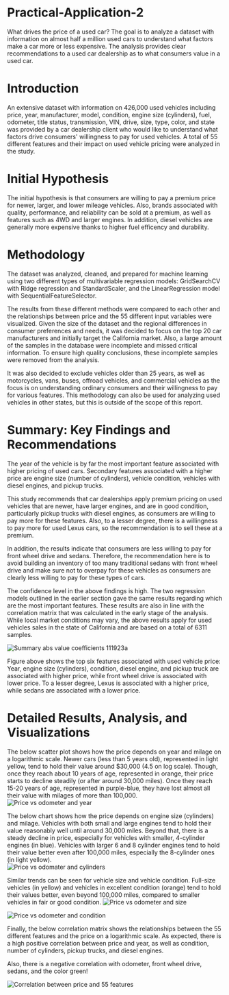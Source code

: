 # Practical-Application-2
What drives the price of a used car?  The goal is to analyze a dataset with information on almost half a million used cars to understand what factors make a car more or less expensive. The analysis provides clear recommendations to a used car dealership as to what consumers value in a used car.
# Introduction
An extensive dataset with information on 426,000 used vehicles including price, year, manufacturer, model, condition, engine size (cylinders), fuel, odometer, title status, transmission, VIN, drive, size, type, color, and state was provided by a car dealership client who would like to understand what factors drive consumers' willingness to pay for used vehicles. A total of 55 different features and their impact on used vehicle pricing were analyzed in the study. 
# Initial Hypothesis
The initial hypothesis is that consumers are willing to pay a premium price for newer, larger, and lower mileage vehicles. Also, brands associated with quality, performance, and reliability can be sold at a premium, as well as features such as 4WD and larger engines. In addition, diesel vehicles are generally more expensive thanks to higher fuel efficency and durability. 
# Methodology
The dataset was analyzed, cleaned, and prepared for machine learning using two different types of multivariable regression models: GridSearchCV with Ridge regression and StandardScaler, and the LinearRegression model with SequentialFeatureSelector.

The results from these different methods were compared to each other and the relationships between price and the 55 different input variables were visualized. 
Given the size of the dataset and the regional differences in consumer preferences and needs, it was decided to focus on the top 20 car manufacturers and initially target the California market. Also, a large amount of the samples in the database were incomplete and missed critical information. To ensure high quality conclusions,
these incomplete samples were removed from the analysis. 

It was also decided to exclude vehicles older than 25 years, as well as motorcycles, vans, buses, offroad vehicles, and commercial vehicles as the focus is on understanding ordinary consumers and their willingness to pay for various features. This methodology can also be used for analyzing used vehicles in other states, 
but this is outside of the scope of this report. 
# Summary: Key Findings and Recommendations
The year of the vehicle is by far the most important feature associated with higher pricing of used cars. Secondary features associated with a higher price are engine size (number of cylinders), vehicle condition, vehicles with diesel engines, and pickup trucks. 

This study recommends that car dealerships apply premium pricing on used vehicles that are newer, have larger engines, and are in good condition, particularly pickup trucks with diesel engines, as consumers are willing to pay more for these features. 
Also, to a lesser degree, there is a willingness to pay more for used Lexus cars, so the recommendation is to sell these at a premium. 

In addition, the results indicate that consumers are less willing to pay for front wheel drive and sedans. 
Therefore, the recommendation here is to avoid building an inventory of too many traditional sedans with front wheel drive and make sure not to overpay for these vehicles as consumers are clearly less willing to pay for these types of cars. 

The confidence level in the above findings is high. The two regression models outlined in the earlier section gave the same results regarding which are the most important features. These results are also in line with the correlation matrix that was calculated in the early stage of the analysis. While local market conditions
may vary, the above results apply for used vehicles sales in the state of California and are based on a total of 6311 samples. 

![Summary abs value coefficients 111923a](https://github.com/fredrik-pettersson/Practical-Application-2/assets/146313002/2ffa7f03-d542-47b0-9d46-7d65c0e05505)

Figure above shows the top six features associated with used vehicle price: Year, engine size (cylinders), condition, diesel engine, and pickup truck are associated with higher price, while front wheel drive is associated with lower price. To a lesser degree, Lexus is associated with a higher price, while sedans are associated with a lower price. 

# Detailed Results, Analysis, and Visualizations
The below scatter plot shows how the price depends on year and milage on a logarithmic scale. Newer cars (less than 5 years old), represented in light yellow, tend to hold their value around $30,000 (4.5 on log scale). Though, once they reach about 10 years of age, represented in orange, their price starts to decline steadily (or after around 30,000 miles).  Once they reach 15-20 years of age, represented in purple-blue, they have lost almost all their value with milages of more than 100,000. 
![Price vs odometer and year](https://github.com/fredrik-pettersson/Practical-Application-2/assets/146313002/925fcb45-3025-4e9c-b1ec-7c3d7872a45a)

The below chart shows how the price depends on engine size (cylinders) and milage. Vehicles with both small and large engines tend to hold their value reasonably well until around 30,000 miles. Beyond that, there is a steady decline in price, especially for vehicles with smaller, 4-cylinder engines (in blue). Vehicles with larger 6 and 8 cylinder engines tend to hold their value better even after 100,000 miles, especially the 8-cylinder ones (in light yellow).  
![Price vs odomater and cylinders](https://github.com/fredrik-pettersson/Practical-Application-2/assets/146313002/83b87a89-12f6-4090-ad13-35328fcc20e2)

Similar trends can be seen for vehicle size and vehicle condition. Full-size vehicles (in yellow) and vehicles in excellent condition (orange) tend to hold their values better, even beyond 100,000 miles, compared to smaller vehicles in fair or good condition. 
![Price vs odometer and size](https://github.com/fredrik-pettersson/Practical-Application-2/assets/146313002/1930c147-2a77-494b-855f-1545152d6f07)

![Price vs odometer and condition](https://github.com/fredrik-pettersson/Practical-Application-2/assets/146313002/5dd5d2f9-9744-4838-8572-6a7af94bcf5f)

Finally, the below correlation matrix shows the relationships between the 55 different features and the price on a logarithmic scale. As expected, there is a high positive correlation between price and year, as well as condition, number of cylinders, pickup trucks, and diesel engines. 

Also, there is a negative correlation with odometer, front wheel drive, sedans, and the color green!

![Correlation between price and 55 features](https://github.com/fredrik-pettersson/Practical-Application-2/assets/146313002/395c99b2-0a61-47d5-8c76-43b643008a25)
